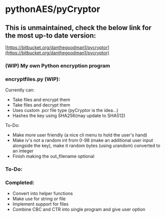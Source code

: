 # pythonAES/pyCryptor

## This is unmaintained, check the below link for the most up-to date version:
[https://bitbucket.org/danthegoodman1/pycryptor](https://bitbucket.org/danthegoodman1/pycryptor)

### (WIP) My own Python encryption program

### encryptfiles.py (WIP):
Currently can:
- Take files and encrypt them
- Take files and decrypt them
- Uses custom .pcr file type (pyCryptor is the idea...)
- Hashes the key using SHA256(may update to SHA512)

To-Do:
- Make more user friendly (a nice cli menu to hold the user's hand)
- Make iv's not a random int from 0-98 (make an additional user input alongside the key), make it random bytes (using urandom) converted to an integer
- Finish making the out\_filename optional

### To-Do:

### Completed:

- Convert into helper functions
- Make use for string or file
- Implement support for files
- Combine CBC and CTR into single program and give user option

